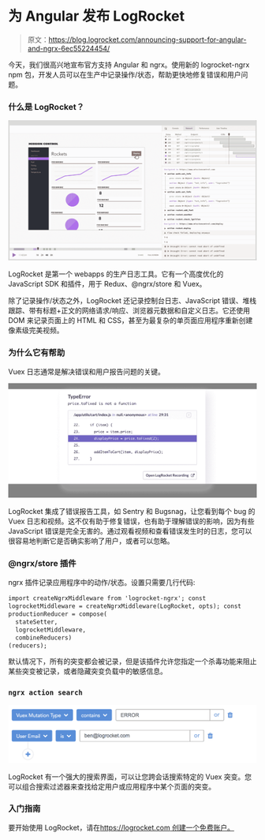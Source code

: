 # 为 Angular 发布 LogRocket

> 原文：<https://blog.logrocket.com/announcing-support-for-angular-and-ngrx-6ec55224454/>

今天，我们很高兴地宣布官方支持 Angular 和 ngrx。使用新的 logrocket-ngrx npm 包，开发人员可以在生产中记录操作/状态，帮助更快地修复错误和用户问题。

### 什么是 LogRocket？

![](img/7f9cc7da85477f88dd33827526df86b4.png)

LogRocket 是第一个 webapps 的生产日志工具。它有一个高度优化的 JavaScript SDK 和插件，用于 Redux、@ngrx/store 和 Vuex。

除了记录操作/状态之外，LogRocket 还记录控制台日志、JavaScript 错误、堆栈跟踪、带有标题+正文的网络请求/响应、浏览器元数据和自定义日志。它还使用 DOM 来记录页面上的 HTML 和 CSS，甚至为最复杂的单页面应用程序重新创建像素级完美视频。

### 为什么它有帮助

Vuex 日志通常是解决错误和用户报告问题的关键。

![](img/4e576b33ee7ca491ed497d49c9f4d83c.png)

LogRocket 集成了错误报告工具，如 Sentry 和 Bugsnag，让您看到每个 bug 的 Vuex 日志和视频。这不仅有助于修复错误，也有助于理解错误的影响，因为有些 JavaScript 错误是完全无害的。通过观看视频和查看错误发生时的日志，您可以很容易地判断它是否确实影响了用户，或者可以忽略。

### @ngrx/store 插件

ngrx 插件记录应用程序中的动作/状态。设置只需要几行代码:

```
import createNgrxMiddleware from 'logrocket-ngrx'; const logrocketMiddleware = createNgrxMiddleware(LogRocket, opts); const productionReducer = compose(
  stateSetter, 
  logrocketMiddleware, 
  combineReducers)
(reducers);
```

默认情况下，所有的突变都会被记录，但是该插件允许您指定一个杀毒功能来阻止某些突变被记录，或者隐藏突变负载中的敏感信息。

### `ngrx action search`

![](img/a5980d574c1fc3bf9adc80b14de4d5bb.png)

LogRocket 有一个强大的搜索界面，可以让您跨会话搜索特定的 Vuex 突变。您可以组合搜索过滤器来查找给定用户或应用程序中某个页面的突变。

### 入门指南

要开始使用 LogRocket，请在[https://logrocket.com 创建一个免费账户。](https://logrocket.com.)